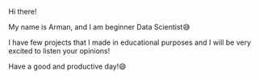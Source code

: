 Hi there!

My name is Arman, and I am beginner Data Scientist😅

I have few projects that I made in educational purposes and I will be very excited to listen your opinions!

Have a good and productive day!😄
